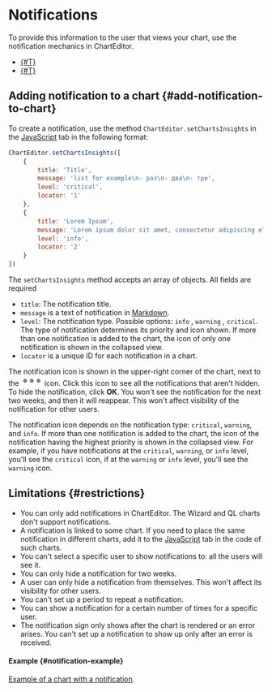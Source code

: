 # Notifications

To provide this information to the user that views your chart, use the notification mechanics in ChartEditor.

* [{#T}](#add-notification-to-chart)
* [{#T}](#restrictions)

## Adding notification to a chart {#add-notification-to-chart}

To create a notification, use the method `ChartEditor.setChartsInsights` in the [JavaScript](architecture.md#js) tab in the following format:

```js
ChartEditor.setChartsInsights([
    {
        title: 'Title',
        message: 'list for example\n- раз\n- два\n- три',
        level: 'critical',
        locator: '1'
    },
    {
        title: 'Lorem Ipsum',
        message: 'Lorem ipsum dolor sit amet, consectetur adipiscing elit.',
        level: 'info',
        locator: '2'
    }
])
```

The `setChartsInsights` method accepts an array of objects. All fields are required

* `title`: The notification title.
* `message` is a text of notification in [Markdown](https://datalens.yandex-team.ru/docs/editor/widgets/markdown/).
* `level`: The notification type. Possible options: `info` , `warning` , `critical`. The type of notification determines its priority and icon shown.  If more than one notification is added to the chart, the icon of only one notification is shown in the collapsed view.
* `locator` is a unique ID for each notification in a chart.

The notification icon is shown in the upper-right corner of the chart, next to the ![image](../../_assets/datalens/horizontal-ellipsis.svg) icon. Click this icon to see all the notifications that aren't hidden. To hide the notification, click **OK**. You won't see the notification for the next two weeks, and then it will reappear. This won't affect visibility of the notification for other users.

The notification icon depends on the notification type: `critical`, `warning`, and `info`.
If more than one notification is added to the chart, the icon of the notification having the highest priority is shown in the collapsed view. For example, if you have notifications at the `critical`, `warning`, or `info` level, you'll see the `critical` icon, if at the `warning` or `info` level, you'll see the `warning` icon.

## Limitations {#restrictions}

* You can only add notifications in ChartEditor. The Wizard and QL charts don't support notifications.
* A notification is linked to some chart. If you need to place the same notification in different charts, add it to the [JavaScript](architecture.md#js) tab in the code of such charts.
* You can't select a specific user to show notifications to: all the users will see it.
* You can only hide a notification for two weeks.
* A user can only hide a notification from themselves. This won't affect its visibility for other users.
* You can't set up a period to repeat a notification.
* You can show a notification for a certain number of times for a specific user.
* The notification sign only shows after the chart is rendered or an error arises. You can't set up a notification to show up only after an error is received.

#### Example {#notification-example}

[Example of a chart with a notification](https://datalens.yandex-team.ru/editor/94re1oq1wqdi1-primer-charta-s-uvedomleniem-2).
